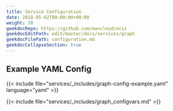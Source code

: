 ```yaml
---
title: Service Configuration
date: 2018-05-02T00:00:00+00:00
weight: 20
geekdocRepo: https://github.com/owncloud/ocis
geekdocEditPath: edit/master/docs/services/graph
geekdocFilePath: configuration.md
geekdocCollapseSection: true
---
```

## Example YAML Config

{{< include file="services/_includes/graph-config-example.yaml"  language="yaml" >}}

{{< include file="services/_includes/graph_configvars.md" >}}